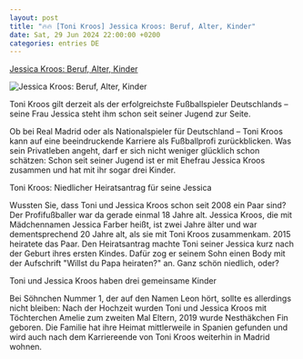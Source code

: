 ```yaml
---
layout: post
title: "🔥🔥 [Toni Kroos] Jessica Kroos: Beruf, Alter, Kinder"
date: Sat, 29 Jun 2024 22:00:00 +0200
categories: entries DE
---
```

[Jessica Kroos: Beruf, Alter, Kinder](https://www.fuersie.de/lifestyle/jessica-kroos-beruf-alter-kinder-15559.html)

![Jessica Kroos: Beruf, Alter, Kinder](https://www.fuersie.de/sites/default/files/styles/facebook/public/2024-06/toni-und-jessica-kroos.jpg?itok=MytTqZ3F)

Toni Kroos gilt derzeit als der erfolgreichste Fußballspieler Deutschlands – seine Frau Jessica steht ihm schon seit seiner Jugend zur Seite.

Ob bei Real Madrid oder als Nationalspieler für Deutschland – Toni Kroos kann auf eine beeindruckende Karriere als Fußballprofi zurückblicken. Was sein Privatleben angeht, darf er sich nicht weniger glücklich schon schätzen: Schon seit seiner Jugend ist er mit Ehefrau Jessica Kroos zusammen und hat mit ihr sogar drei Kinder.

Toni Kroos: Niedlicher Heiratsantrag für seine Jessica

Wussten Sie, dass Toni und Jessica Kroos schon seit 2008 ein Paar sind? Der Profifußballer war da gerade einmal 18 Jahre alt. Jessica Kroos, die mit Mädchennamen Jessica Farber heißt, ist zwei Jahre älter und war dementsprechend 20 Jahre alt, als sie mit Toni Kroos zusammenkam. 2015 heiratete das Paar. Den Heiratsantrag machte Toni seiner Jessica kurz nach der Geburt ihres ersten Kindes. Dafür zog er seinem Sohn einen Body mit der Aufschrift "Willst du Papa heiraten?" an. Ganz schön niedlich, oder?

Toni und Jessica Kroos haben drei gemeinsame Kinder

Bei Söhnchen Nummer 1, der auf den Namen Leon hört, sollte es allerdings nicht bleiben: Nach der Hochzeit wurden Toni und Jessica Kroos mit Töchterchen Amelie zum zweiten Mal Eltern, 2019 wurde Nesthäkchen Fin geboren. Die Familie hat ihre Heimat mittlerweile in Spanien gefunden und wird auch nach dem Karriereende von Toni Kroos weiterhin in Madrid wohnen.

